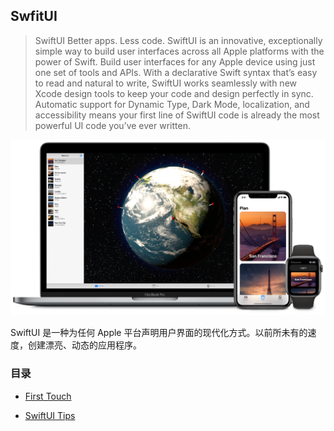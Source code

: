 ## SwfitUI


> SwiftUI
Better apps. Less code.
SwiftUI is an innovative, exceptionally simple way to build user interfaces across all Apple platforms with the power of Swift. Build user interfaces for any Apple device using just one set of tools and APIs. With a declarative Swift syntax that’s easy to read and natural to write, SwiftUI works seamlessly with new Xcode design tools to keep your code and design perfectly in sync. Automatic support for Dynamic Type, Dark Mode, localization, and accessibility means your first line of SwiftUI code is already the most powerful UI code you’ve ever written.

![](/resources/SwiftUI.png)

SwiftUI 是一种为任何 Apple 平台声明用户界面的现代化方式。以前所未有的速度，创建漂亮、动态的应用程序。

### 目录

- [First Touch](https://github.com/ChinaWxq/iOS-Tutorial/tree/master/SwiftUI/First%20Touch)

- [SwiftUI Tips]()